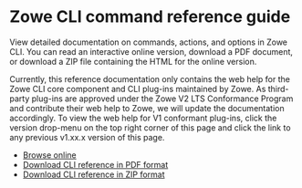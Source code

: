 # Zowe CLI command reference guide

View detailed documentation on commands, actions, and options in Zowe CLI. You can read an interactive online version, download a PDF document, or download a ZIP file containing the HTML for the online version.

Currently, this reference documentation only contains the web help for 
the Zowe CLI core component and CLI plug-ins maintained by Zowe. As third-party plug-ins are approved under the Zowe V2 LTS Conformance Program and contribute their web help to Zowe, we will update the documentation accordingly. To view the web help for V1 conformant plug-ins, click the version drop-menu on the top right corner of this page and click the link to any previous v1.xx.x version of this page.

- <a href="/v2.13.x/web_help/index.html" target="_blank">Browse online</a>
- <a href="/v2.13.x/CLIReference_Zowe.pdf" target="_blank">Download CLI reference in PDF format</a>
- <a href="/v2.13.x/zowe_web_help.zip" target="_blank">Download CLI reference in ZIP format</a>
